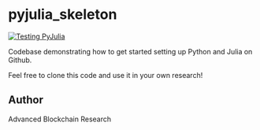 # pyjulia_skeleton

[![Testing PyJulia](https://github.com/advancedblockchain/pyjulia_skeleton/actions/workflows/testing.yml/badge.svg)](https://github.com/advancedblockchain/pyjulia_skeleton/actions/workflows/testing.yml)

Codebase demonstrating how to get started setting up Python and Julia on Github.

Feel free to clone this code and use it in your own research!

## Author
Advanced Blockchain Research
